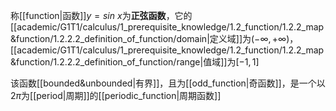 称[[function|函数]]$y=sin\ x$为**正弦函数**，它的[[academic/G1T1/calculus/1_prerequisite_knowledge/1.2_function/1.2.2_map&function/1.2.2.2_definition_of_function/domain|定义域]]为$(-\infty,+\infty)$，[[academic/G1T1/calculus/1_prerequisite_knowledge/1.2_function/1.2.2_map&function/1.2.2.2_definition_of_function/range|值域]]为$[-1,1]$

该函数[[bounded&unbounded|有界]]，且为[[odd_function|奇函数]]，是一个以$2\pi$为[[period|周期]]的[[periodic_function|周期函数]]